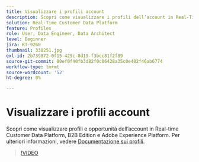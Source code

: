 ```yaml
---
title: Visualizzare i profili account
description: Scopri come visualizzare i profili dell’account in Real-Time CDP B2B Edition.
solution: Real-Time Customer Data Platform
feature: Profiles
role: User, Data Engineer, Data Architect
level: Beginner
jira: KT-9260
thumbnail: 338251.jpg
exl-id: 2b739872-0f15-429c-8d19-f3bcc81f2f89
source-git-commit: 00ef0f40fb3d82f0c06428a35c0e402f46ab6774
workflow-type: tm+mt
source-wordcount: '52'
ht-degree: 0%

---
```


# Visualizzare i profili account

Scopri come visualizzare profili e opportunità dell’account in Real-time Customer Data Platform, B2B Edition e Adobe Experience Platform. Per ulteriori informazioni, vedere [Documentazione sui profili](https://experienceleague.adobe.com/docs/experience-platform/rtcdp/profile/profile-browse.html).

>[!VIDEO](https://video.tv.adobe.com/v/338251?learn=on)
